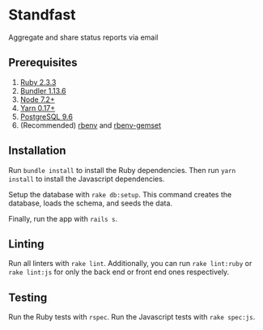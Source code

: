 # Standfast

Aggregate and share status reports via email

## Prerequisites

1. [Ruby 2.3.3](https://www.ruby-lang.org/en/)
2. [Bundler 1.13.6](http://bundler.io/)
3. [Node 7.2+](https://nodejs.org/en/)
4. [Yarn 0.17+](https://yarnpkg.com/)
5. [PostgreSQL 9.6](https://www.postgresql.org/)
6. (Recommended) [rbenv](https://github.com/rbenv/rbenv) and [rbenv-gemset](https://github.com/jf/rbenv-gemset)

## Installation

Run `bundle install` to install the Ruby dependencies. Then run `yarn install` to install the Javascript dependencies.

Setup the database with `rake db:setup`. This command creates the database, loads the schema, and seeds the data.

Finally, run the app with `rails s`.

## Linting

Run all linters with `rake lint`. Additionally, you can run `rake lint:ruby` or `rake lint:js` for only the back end or front end ones respectively.

## Testing

Run the Ruby tests with `rspec`. Run the Javascript tests with `rake spec:js`.
